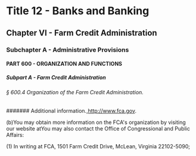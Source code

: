 
# Title 12 - Banks and Banking
## Chapter VI - Farm Credit Administration
### Subchapter A - Administrative Provisions
#### PART 600 - ORGANIZATION AND FUNCTIONS
##### Subpart A - Farm Credit Administration
###### § 600.4 Organization of the Farm Credit Administration.
####### Additional information.,http://www.fca.gov.

(b)You may obtain more information on the FCA's organization by visiting our website atYou may also contact the Office of Congressional and Public Affairs:

(1) In writing at FCA, 1501 Farm Credit Drive, McLean, Virginia 22102-5090;
